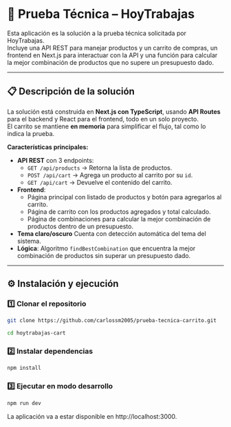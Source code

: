 # 🛒 Prueba Técnica – HoyTrabajas

Esta aplicación es la solución a la prueba técnica solicitada por HoyTrabajas.  
Incluye una API REST para manejar productos y un carrito de compras, un frontend en Next.js para interactuar con la API y una función para calcular la mejor combinación de productos que no supere un presupuesto dado.

---

## 📋 Descripción de la solución

La solución está construida en **Next.js con TypeScript**, usando **API Routes** para el backend y React para el frontend, todo en un solo proyecto.  
El carrito se mantiene **en memoria** para simplificar el flujo, tal como lo indica la prueba.

**Características principales:**
- **API REST** con 3 endpoints:
  - `GET /api/products` → Retorna la lista de productos.
  - `POST /api/cart` → Agrega un producto al carrito por su `id`.
  - `GET /api/cart` → Devuelve el contenido del carrito.
- **Frontend**:
  - Página principal con listado de productos y botón para agregarlos al carrito.
  - Página de carrito con los productos agregados y total calculado.
  - Página de combinaciones para calcular la mejor combinación de productos dentro de un presupuesto.
- **Tema claro/oscuro** Cuenta con detección automática del tema del sistema.
- **Lógica**: Algoritmo `findBestCombination` que encuentra la mejor combinación de productos sin superar un presupuesto dado.

---

## ⚙️ Instalación y ejecución

### 1️⃣ Clonar el repositorio

```bash
git clone https://github.com/carlossm2005/prueba-tecnica-carrito.git

cd hoytrabajas-cart

```

### 2️⃣ Instalar dependencias

```bash
npm install
```

### 3️⃣ Ejecutar en modo desarrollo

```bash
npm run dev
```

La aplicación va a estar disponible en http://localhost:3000.
